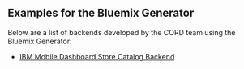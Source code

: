 ## Examples for the Bluemix Generator

Below are a list of backends developed by the CORD team using the Bluemix Generator:

* [IBM Mobile Dashboard Store Catalog Backend](https://github.com/ibm-bluemix-mobile-services/mobiledashboard-storecatalog-backend)
